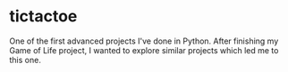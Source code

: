 # tictactoe
One of the first advanced projects I've done in Python. After finishing my Game of Life project, I wanted to explore similar projects which led me to this one.
